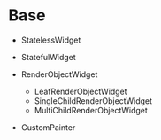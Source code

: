 # Base

- StatelessWidget
- StatefulWidget
- RenderObjectWidget

  - LeafRenderObjectWidget
  - SingleChildRenderObjectWidget
  - MultiChildRenderObjectWidget

- CustomPainter
